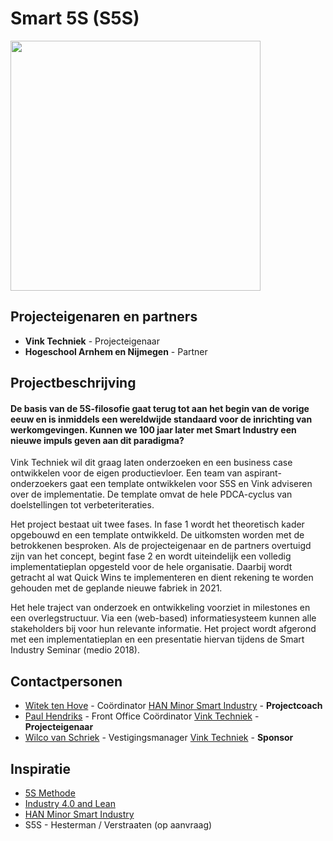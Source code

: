 # Smart 5S (S5S)

<img src="https://witusj.github.io/MinorSI/images/smind.png" width=400>

## Projecteigenaren en partners
+ **Vink Techniek** - Projecteigenaar
+ **Hogeschool Arnhem en Nijmegen** - Partner

## Projectbeschrijving
#### De basis van de 5S-filosofie gaat terug tot aan het begin van de vorige eeuw en is inmiddels een wereldwijde standaard voor de inrichting van werkomgevingen. Kunnen we 100 jaar later met Smart Industry een nieuwe impuls geven aan dit paradigma?

Vink Techniek wil dit graag laten onderzoeken en een business case ontwikkelen voor de eigen productievloer. Een team van aspirant-onderzoekers gaat een template ontwikkelen voor S5S en Vink adviseren over de implementatie. De template omvat de hele PDCA-cyclus van doelstellingen tot verbeteriteraties.

Het project bestaat uit twee fases. In fase 1 wordt het theoretisch kader opgebouwd en een template ontwikkeld. De uitkomsten worden met de betrokkenen besproken. Als de projecteigenaar en de partners overtuigd zijn van het concept, begint fase 2 en wordt uiteindelijk een volledig implementatieplan opgesteld voor de hele organisatie. Daarbij wordt getracht al wat Quick Wins te implementeren en dient rekening te worden gehouden met de geplande nieuwe fabriek in 2021.

Het hele traject van onderzoek en ontwikkeling voorziet in milestones en een overlegstructuur. Via een (web-based) informatiesysteem kunnen alle stakeholders bij voor hun relevante informatie. Het project wordt afgerond met een implementatieplan en een presentatie hiervan tijdens de Smart Industry Seminar (medio 2018).


## Contactpersonen
+ [Witek ten Hove](https://www.linkedin.com/in/witektenhove/) - Coördinator [HAN Minor Smart Industry](https://witusj.github.io/MinorSI/) - **Projectcoach**
+ [Paul Hendriks](https://www.linkedin.com/in/paul-hendriks-0b004a83/) - Front Office Coördinator [Vink Techniek](http://www.vinktechniek.nl/) - **Projecteigenaar**
+ [Wilco van Schriek](linkedin.com/in/wilco-van-schriek-1182a027) - Vestigingsmanager [Vink Techniek](http://www.vinktechniek.nl/) - **Sponsor** 

## Inspiratie
+ [5S Methode](https://en.wikipedia.org/wiki/5S_(methodology))
+ [Industry 4.0 and Lean](http://www.jiem.org/index.php/jiem/article/download/1940/780)
+ [HAN Minor Smart Industry](https://witusj.github.io/MinorSI/index.html)
+ S5S - Hesterman / Verstraaten (op aanvraag)
